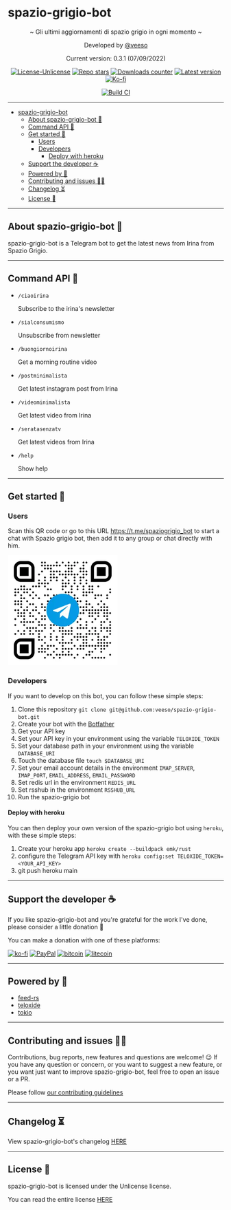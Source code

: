 # spazio-grigio-bot

<p align="center">~ Gli ultimi aggiornamenti di spazio grigio in ogni momento ~</p>

<p align="center">Developed by <a href="https://veeso.github.io/" target="_blank">@veeso</a></p>
<p align="center">Current version: 0.3.1 (07/09/2022)</p>

<p align="center">
  <a href="https://opensource.org/licenses/Unlicense"
    ><img
      src="https://img.shields.io/badge/License-Unlicense-teal.svg"
      alt="License-Unlicense"
  /></a>
  <a href="https://github.com/veeso/spazio-grigio-bot/stargazers"
    ><img
      src="https://img.shields.io/github/stars/veeso/spazio-grigio-bot.svg"
      alt="Repo stars"
  /></a>
  <a href="https://crates.io/crates/spazio-grigio-bot"
    ><img
      src="https://img.shields.io/crates/d/spazio-grigio-bot.svg"
      alt="Downloads counter"
  /></a>
  <a href="https://crates.io/crates/spazio-grigio-bot"
    ><img
      src="https://img.shields.io/crates/v/spazio-grigio-bot.svg"
      alt="Latest version"
  /></a>
  <a href="https://ko-fi.com/veeso">
    <img
      src="https://img.shields.io/badge/donate-ko--fi-red"
      alt="Ko-fi"
  /></a>
</p>
<p align="center">
  <a href="https://github.com/veeso/spazio-grigio-bot/actions"
    ><img
      src="https://github.com/veeso/spazio-grigio-bot/workflows/Build/badge.svg"
      alt="Build CI"
  /></a>
</p>

---

- [spazio-grigio-bot](#spazio-grigio-bot)
  - [About spazio-grigio-bot 📰](#about-spazio-grigio-bot-)
  - [Command API 🐚](#command-api-)
  - [Get started 🏁](#get-started-)
    - [Users](#users)
    - [Developers](#developers)
      - [Deploy with heroku](#deploy-with-heroku)
  - [Support the developer ☕](#support-the-developer-)
  - [Powered by 💪](#powered-by-)
  - [Contributing and issues 🤝🏻](#contributing-and-issues-)
  - [Changelog ⏳](#changelog-)
  - [License 📃](#license-)

---

## About spazio-grigio-bot 📰

spazio-grigio-bot is a Telegram bot to get the latest news from Irina from Spazio Grigio.

---

## Command API 🐚

- `/ciaoirina`

    Subscribe to the irina's newsletter

- `/sialconsumismo`

    Unsubscribe from newsletter

- `/buongiornoirina`

    Get a morning routine video

- `/postminimalista`

    Get latest instagram post from Irina

- `/videominimalista`

    Get latest video from Irina

- `/seratasenzatv`

    Get latest videos from Irina

- `/help`

    Show help

---

## Get started 🏁

### Users

Scan this QR code or go to this URL <https://t.me/spaziogrigio_bot> to start a chat with Spazio grigio bot, then add it to any group or chat directly with him.

![telegram-qr](/docs/images/qr-code.webp)

### Developers

If you want to develop on this bot, you can follow these simple steps:

1. Clone this repository `git clone git@github.com:veeso/spazio-grigio-bot.git`
2. Create your bot with the [Botfather](https://t.me/botfather)
3. Get your API key
4. Set your API key in your environment using the variable `TELOXIDE_TOKEN`
5. Set your database path in your environment using the variable `DATABASE_URI`
6. Touch the database file `touch $DATABASE_URI`
7. Set your email account details in the environment `IMAP_SERVER`, `IMAP_PORT`, `EMAIL_ADDRESS`, `EMAIL_PASSWORD`
8. Set redis url in the environment `REDIS_URL`
9. Set rsshub in the environment `RSSHUB_URL`
10. Run the spazio-grigio bot

#### Deploy with heroku

You can then deploy your own version of the spazio-grigio bot using `heroku`, with these simple steps:

1. Create your heroku app `heroku create --buildpack emk/rust`
2. configure the Telegram API key with `heroku config:set TELOXIDE_TOKEN=<YOUR_API_KEY>`
3. git push heroku main

---

## Support the developer ☕

If you like spazio-grigio-bot and you're grateful for the work I've done, please consider a little donation 🥳

You can make a donation with one of these platforms:

[![ko-fi](https://img.shields.io/badge/Ko--fi-F16061?style=for-the-badge&logo=ko-fi&logoColor=white)](https://ko-fi.com/veeso)
[![PayPal](https://img.shields.io/badge/PayPal-00457C?style=for-the-badge&logo=paypal&logoColor=white)](https://www.paypal.me/chrisintin)
[![bitcoin](https://img.shields.io/badge/Bitcoin-ff9416?style=for-the-badge&logo=bitcoin&logoColor=white)](https://btc.com/bc1qvlmykjn7htz0vuprmjrlkwtv9m9pan6kylsr8w)
[![litecoin](https://img.shields.io/badge/Litecoin-345d9d?style=for-the-badge&logo=Litecoin&logoColor=white)](https://blockchair.com/litecoin/address/ltc1q89a7f859gt7nuekvnuuc25wapkq2f8ny78mp8l)

---

## Powered by 💪

- [feed-rs](https://github.com/feed-rs/feed-rs)
- [teloxide](https://github.com/teloxide/teloxide)
- [tokio](https://tokio.rs/)

---

## Contributing and issues 🤝🏻

Contributions, bug reports, new features and questions are welcome! 😉
If you have any question or concern, or you want to suggest a new feature, or you want just want to improve spazio-grigio-bot, feel free to open an issue or a PR.

Please follow [our contributing guidelines](CONTRIBUTING.md)

---

## Changelog ⏳

View spazio-grigio-bot's changelog [HERE](CHANGELOG.md)

---

## License 📃

spazio-grigio-bot is licensed under the Unlicense license.

You can read the entire license [HERE](LICENSE)
